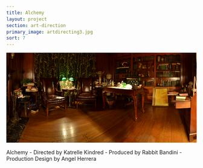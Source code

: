 ```yaml
---
title: Alchemy
layout: project
section: art-direction
primary_image: artdirecting3.jpg
sort: 7
---
```


![Alchemy](/img/art-direction/artdirecting4.jpg)

Alchemy - Directed by Katrelle Kindred - Produced by Rabbit Bandini - Production Design by Angel Herrera
